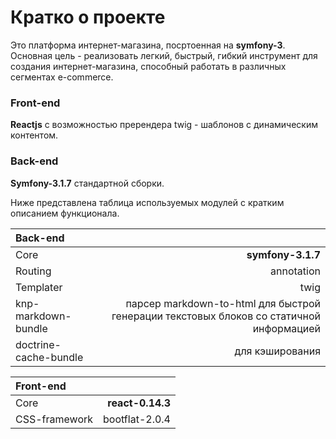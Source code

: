Кратко о проекте
================

Это платформа интернет-магазина, посртоенная на **symfony-3**. Основная цель - реализовать легкий, быстрый, гибкий инструмент для создания интернет-магазина, способный работать в различных сегментах e-commerce.  

### Front-end

**Reactjs** с возможностью пререндера twig - шаблонов с динамическим контентом.

### Back-end

**Symfony-3.1.7** стандартной сборки.

Ниже представлена таблица используемых модулей с кратким описанием функционала. 

|Back-end                      |                                                      |
| :------------------------------------- | --------------------------------------------------: |
|Core     |  **symfony-3.1.7**                          |
|Routing           | annotation                            |
|Templater               |   twig|
|knp-markdown-bundle               |   парсер markdown-to-html для быстрой генерации текстовых блоков со статичной информацией|
|doctrine-cache-bundle | для кэширования |

|Front-end                |                                                      |
| :------------------------------------- | --------------------------------------------------: |
|Core     | **react-0.14.3** |
|CSS-framework | bootflat-2.0.4  |